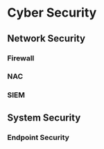 # Cyber Security

## Network Security

### Firewall

### NAC

### SIEM


## System Security

### Endpoint Security

##